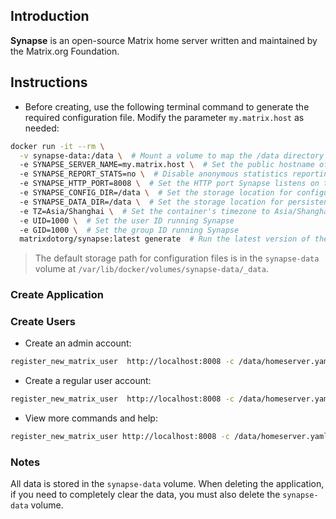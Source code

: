 ## Introduction

**Synapse** is an open-source Matrix home server written and maintained by the Matrix.org Foundation.

## Instructions

- Before creating, use the following terminal command to generate the required configuration file. Modify the parameter `my.matrix.host` as needed:

```bash
docker run -it --rm \
  -v synapse-data:/data \  # Mount a volume to map the /data directory inside the container to the synapse-data volume
  -e SYNAPSE_SERVER_NAME=my.matrix.host \  # Set the public hostname of the Synapse server
  -e SYNAPSE_REPORT_STATS=no \  # Disable anonymous statistics reporting
  -e SYNAPSE_HTTP_PORT=8008 \  # Set the HTTP port Synapse listens on to 8008
  -e SYNAPSE_CONFIG_DIR=/data \  # Set the storage location for configuration files to /data
  -e SYNAPSE_DATA_DIR=/data \  # Set the storage location for persistent data to /data
  -e TZ=Asia/Shanghai \  # Set the container's timezone to Asia/Shanghai
  -e UID=1000 \  # Set the user ID running Synapse
  -e GID=1000 \  # Set the group ID running Synapse
  matrixdotorg/synapse:latest generate  # Run the latest version of the matrixdotorg/synapse image and execute the generate command to create configuration files
```

> The default storage path for configuration files is in the `synapse-data` volume at `/var/lib/docker/volumes/synapse-data/_data`.

### Create Application

### Create Users

- Create an admin account:

```bash
register_new_matrix_user  http://localhost:8008 -c /data/homeserver.yaml  -a -u <admin-username> -p <password>
```

- Create a regular user account:

```bash
register_new_matrix_user  http://localhost:8008 -c /data/homeserver.yaml   --no-admin -u <username> -p <password>
```

- View more commands and help:

```bash
register_new_matrix_user http://localhost:8008 -c /data/homeserver.yaml --help
```

### Notes

All data is stored in the `synapse-data` volume. When deleting the application, if you need to completely clear the data, you must also delete the `synapse-data` volume.
